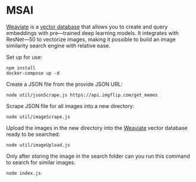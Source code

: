 # MSAI

[Weaviate](https://weaviate.io/) is a [vector database](https://learn.microsoft.com/en-us/semantic-kernel/concepts-ai/vectordb) that allows you to create and query embeddings with pre—trained deep learning models. It integrates with ResNet—50 to vectorize images, making it possible to build an image similarity search engine with relative ease.


Set up for use:
```
npm install
docker-compose up -d
```
Create a JSON file from the provide JSON URL:
```
node util/jsonScrape.js https://api.imgflip.com/get_memes
```

Scrape JSON file for all images into a new directory:
```
node util/imageScrape.js
```
Upload the images in the new directory into the [Weaviate](https://weaviate.io/) vector database ready to be searched:

```
node util/imageUpload.js
```

Only after storing the image in the search folder can you run this command to search for similar images.
```
node index.js
```